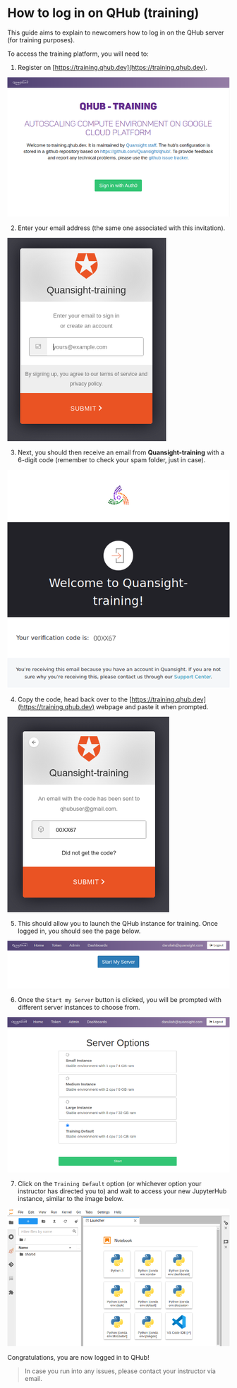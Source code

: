 # How to log in on QHub (training)
This guide aims to explain to newcomers how to log in on the QHub server (for training purposes).

To access the training platform, you will need to:
1. Register on [https://training.qhub.dev](https://training.qhub.dev).

![Screenshot of the training platform](../meta_images/training_gen_qhub_1.png)


2. Enter your email address (the same one associated with this invitation).

![Login screen using Auth0](../meta_images/training_auth_screen_2.png)


3. Next, you should then receive an email from **Quansight-training** with a 6-digit code (remember to check your spam folder, just in case).

![Screenshot of email with the login code](../meta_images/training_email_screen_3.png)


4. Copy the code, head back over to the [https://training.qhub.dev](https://training.qhub.dev) webpage and paste it when prompted.

![Screenshot showing the code to be pasted on QHub login webpage](../meta_images/training_auth_screen_4.png)


5. This should allow you to launch the QHub instance for training. Once logged in, you should see the page below.

![Screenshot of initial QHub login page](../meta_images/training_server_start_5.png)


6. Once the `Start my Server` button is clicked, you will be prompted with different server instances to choose from.

![Screenshot of initial QHub page once user logged in](../meta_images/training_instances_6.png)


7. Click on the `Training Default` option (or whichever option your instructor has directed you to) and wait  to access your new JupyterHub instance, similar to the image below.

![QHub instance started and populated with many environments](../meta_images/training_env_7.png)


Congratulations, you are now logged in to QHub!

> In case you run into any issues, please contact your instructor via email.